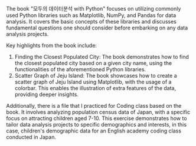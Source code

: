 The book "모두의 데이터분석 with Python" focuses on utilizing commonly used Python libraries such as Matplotlib, NumPy, and Pandas for data analysis. It covers the basic concepts of these libraries and discusses fundamental questions one should consider before embarking on any data analysis projects.

Key highlights from the book include:

1. Finding the Closest Populated City: The book demonstrates how to find the closest populated city based on a given city name, using the functionalities of the aforementioned Python libraries.
2. Scatter Graph of Jeju Island: The book showcases how to create a scatter graph of Jeju Island using Matplotlib, with the usage of a colorbar. This enables the illustration of extra features of the data, providing deeper insights.

Additionally, there is a file that I practiced for Coding class based on the book. It involves analyzing population census data of Japan, with a specific focus on attracting children aged 7-10. This exercise demonstrates how to tailor data analysis projects to specific demographics and interests, in this case, children's demographic data for an English academy coding class conducted in Japan.
